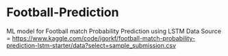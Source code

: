 # Football-Prediction
ML model for Football match Probability Prediction using LSTM
Data Source = https://www.kaggle.com/code/igorkf/football-match-probability-prediction-lstm-starter/data?select=sample_submission.csv
